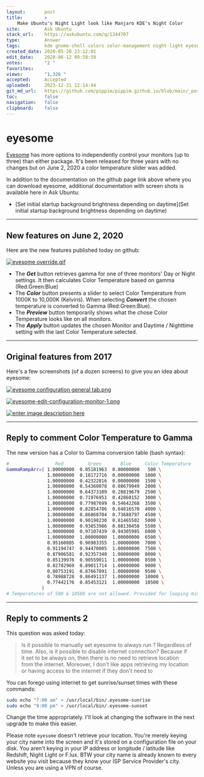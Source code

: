 ```yaml
---
layout:       post
title:        >
    Make Ubuntu's Night Light look like Manjaro KDE's Night Color
site:         Ask Ubuntu
stack_url:    https://askubuntu.com/q/1244707
type:         Answer
tags:         kde gnome-shell colors color-management night-light eyesome
created_date: 2020-05-28 23:12:01
edit_date:    2020-06-12 09:58:59
votes:        "2 "
favorites:    
views:        "1,326 "
accepted:     Accepted
uploaded:     2023-12-31 12:14:44
git_md_url:   https://github.com/pippim/pippim.github.io/blob/main/_posts/2020/2020-05-28-Make-Ubuntu_s-Night-Light-look-like-Manjaro-KDE_s-Night-Color.md
toc:          false
navigation:   false
clipboard:    false
---
```


# eyesome

[Eyesome][1] has more options to independently control your monitors (up to three) than either package. It's been released for three years with no changes but on June 2, 2020 a color temperature slider was added.

In addition to the documentation on the github page link above where you can download eyesome, additional documentation with screen shots is available here in Ask Ubuntu:

- [Set initial startup background brightness depending on daytime](Set initial startup background brightness depending on daytime)

----------

## New features on June 2, 2020

Here are the new features published today on github:

[![eyesome override.gif][2]][2]

- The ***Get*** button retrieves gamma for one of three monitors' Day or Night settings. It then calculates Color Temperature based on gamma (Red:Green:Blue)
- The ***Color*** button presents a slider to select Color Temperature from 1000K to 10,000K (Kelvins). When selecting ***Convert*** the chosen temperature is converted to Gamma (Red:Green:Blue).
- The ***Preview*** button temporarily shows what the chose Color Temperature looks like on all monitors.
- The ***Apply*** button updates the chosen Monitor and Daytime / Nighttime setting with the last Color Temperature selected.


----------


## Original features from 2017

Here's a few screenshots (of a dozen screens) to give you an idea about eyesome:

[![eyesome configuration general tab.png][3]][3]

[![eyesome-edit-configuration-monitor-1.png][4]][4]

[![enter image description here][5]][5]


----------


## Reply to comment Color Temperature to Gamma

The new version has a Color to Gamma conversion table (bash syntax):
``` bash
#                 Red         Green       Blue     Color Temperature
GammaRampArr=( 1.00000000  0.05181963  0.00000000   500 \
               1.00000000  0.18172716  0.00000000  1000 \
               1.00000000  0.42322816  0.00000000  1500 \
               1.00000000  0.54360078  0.08679949  2000 \
               1.00000000  0.64373109  0.28819679  2500 \
               1.00000000  0.71976951  0.42860152  3000 \
               1.00000000  0.77987699  0.54642268  3500 \
               1.00000000  0.82854786  0.64816570  4000 \
               1.00000000  0.86860704  0.73688797  4500 \
               1.00000000  0.90198230  0.81465502  5000 \
               1.00000000  0.93853986  0.88130458  5500 \
               1.00000000  0.97107439  0.94305985  6000 \
               1.00000000  1.00000000  1.00000000  6500 \
               0.95160805  0.96983355  1.00000000  7000 \
               0.91194747  0.94470005  1.00000000  7500 \
               0.87906581  0.92357340  1.00000000  8000 \
               0.85139976  0.90559011  1.00000000  8500 \
               0.82782969  0.89011714  1.00000000  9000 \
               0.80753191  0.87667891  1.00000000  9500 \
               0.78988728  0.86491137  1.00000000  10000 \
               0.77442176  0.85453121  1.00000000  10500 \
             )
# Temperatures of 500 & 10500 are not allowed. Provided for looping min-max.

```


----------


## Reply to comments 2

This question was asked today:

> Is it possible to manually set eyesome to always run ? Regardless of  
> time. Also, is it possible to disable internet connection? Because if  
> it set to be always on, then there is no need to retrieve location  
> from the internet. Moreover, I don't like apps retrieving my location  
> or having access to the internet if they don't need to  

You can forego using internet to get sunrise/sunset times with these commands:

``` bash
sudo echo "7:00 am" > /usr/local/bin/.eyesome-sunrise
sudo echo "9:00 pm" > /usr/local/bin/.eyesome-sunset
```

Change the time appropriately. I'll look at changing the software in the next upgrade to make this easier. 

Please note `eyesome` doesn't retrieve your location. You're merely keying your city name into the screen and it's stored on a configuration file on your disk. You aren't keying in your IP address or longitude / latitude like Redshift, Night Light or F.lux. BTW your city name is already known to every website you visit because they know your ISP Service Provider's city. Unless you are using a VPN of course.

  [1]: https://github.com/WinEunuuchs2Unix/eyesome
  [2]: https://i.stack.imgur.com/VpCDG.gif
  [3]: https://i.stack.imgur.com/VsnELl.png
  [4]: https://i.stack.imgur.com/q0rF6l.png
  [5]: https://i.stack.imgur.com/hiPhll.png
